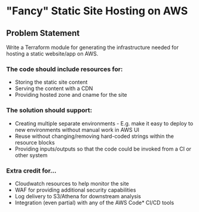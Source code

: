 # "Fancy" Static Site Hosting on AWS 

## Problem Statement

Write a Terraform module for generating the infrastructure needed for hosting a static website/app on AWS.

### The code should include resources for:
- Storing the static site content
- Serving the content with a CDN
- Providing hosted zone and cname for the site

### The solution should support:
- Creating multiple separate environments - E.g. make it easy to deploy to new environments without manual work in AWS UI
- Reuse without changing/removing hard-coded strings within the resource blocks
- Providing inputs/outputs so that the code could be invoked from a CI or other system

### Extra credit for...
- Cloudwatch resources to help monitor the site
- WAF for providing additional security capabilities
- Log delivery to S3/Athena for downstream analysis
- Integration (even partial) with any of the AWS Code* CI/CD tools
